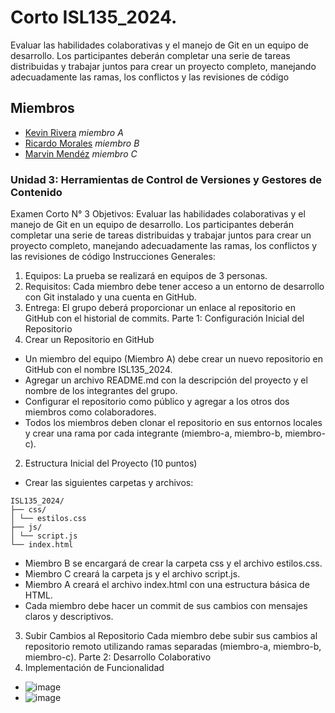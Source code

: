# Corto  ISL135_2024.
Evaluar las habilidades colaborativas y el manejo de Git en un equipo de desarrollo. Los participantes deberán completar una serie de tareas distribuidas y trabajar juntos para crear un proyecto completo, manejando adecuadamente las ramas, los conflictos y las revisiones de código

## Miembros
+ [Kevin Rivera](https://github.com/keriz-rh) *miembro A*
+ [Ricardo Morales](https://github.com/MM23084) *miembro B*
+ [Marvin Mendéz](https://github.com/marvinmendezdevs) *miembro C*

### Unidad 3: Herramientas de Control de Versiones y Gestores de Contenido
Examen Corto N° 3 Objetivos:
Evaluar las habilidades colaborativas y el manejo de Git en un equipo de desarrollo. Los participantes deberán completar una serie de tareas distribuidas y trabajar juntos para crear un proyecto completo, manejando adecuadamente las ramas, los conflictos y las revisiones de código
Instrucciones Generales:
1. Equipos: La prueba se realizará en equipos de 3 personas.
2. Requisitos: Cada miembro debe tener acceso a un entorno de desarrollo con Git instalado y una cuenta en GitHub.
3. Entrega: El grupo deberá proporcionar un enlace al repositorio en GitHub con el historial de commits.
Parte 1: Configuración Inicial del Repositorio
1. Crear un Repositorio en GitHub
- Un miembro del equipo (Miembro A) debe crear un nuevo repositorio en GitHub con el nombre ISL135_2024.
- Agregar un archivo README.md con la descripción del proyecto y el nombre de los integrantes del grupo.
- Configurar el repositorio como público y agregar a los otros dos miembros como colaboradores.
- Todos los miembros deben clonar el repositorio en sus entornos locales y crear una rama por cada integrante (miembro-a, miembro-b, miembro-c).

2. Estructura Inicial del Proyecto (10 puntos)
- Crear las siguientes carpetas y archivos:
```
ISL135_2024/
├── css/
│ └── estilos.css
├── js/
│ └── script.js
└── index.html
```
- Miembro B se encargará de crear la carpeta css y el archivo estilos.css.
- Miembro C creará la carpeta js y el archivo script.js.
- Miembro A creará el archivo index.html con una estructura básica de HTML.
- Cada miembro debe hacer un commit de sus cambios con mensajes claros y descriptivos.
3. Subir Cambios al Repositorio
Cada miembro debe subir sus cambios al repositorio remoto utilizando ramas separadas (miembro-a, miembro-b, miembro-c).
Parte 2: Desarrollo Colaborativo
1. Implementación de Funcionalidad
   
+ ![image](https://github.com/user-attachments/assets/ef268403-845e-4cb6-b324-b82c7656a436)
+ ![image](https://github.com/user-attachments/assets/63d874e1-5742-4a51-b084-56029945ab04)




